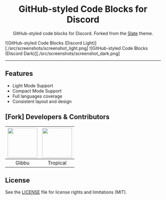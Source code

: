 <h1 align="center">GitHub-styled Code Blocks for Discord</h1>
<p align="center">GitHub-styled code blocks for Discord. Forked from the <a href="https://github.com/DiscordStyles/Slate">Slate</a> theme.</p>

![GitHub-styled Code Blocks (Discord Light)][./src/screenshots/screenshot_light.png]
![GitHub-styled Code Blocks (Discord Dark)][./src/screenshots/screenshot_dark.png]

---

## Features

- Light Mode Support
- Compact Mode Support
- Full languages coverage
- Consistent layout and design

## [Fork] Developers & Contributors

| <a href="https://github.com/Gibbu" target="_blank"> <img src="https://avatars3.githubusercontent.com/u/20338746?s=460&u=d9ebab4f6f0f5221390bca1eaf8f191acd275afe&v=4" alt="" width="96px" height="96px"> </a> | <a href="https://github.com/Tropix126" target="_blank"> <img src="https://avatars1.githubusercontent.com/u/42101043?s=460&u=f44f07cf7122e1ba61a9e9e8ca83d133c741d011&v=4" alt="" width="96px" height="96px"> </a> |
| :-----------------------------------------------------------------------------------------------------------------------------------------------------------------------------------------------------------: | :---------------------------------------------------------------------------------------------------------------------------------------------------------------------------------------------------------------: |
|                                                                                                     Gibbu                                                                                                     |                                                                                                     Tropical                                                                                                      |

## License

See the [LICENSE](./LICENSE.md) file for license rights and limitations (MIT).
